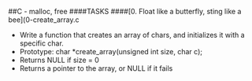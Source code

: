 ##C - malloc, free
####TASKS
####[0. Float like a butterfly, sting like a bee](0-create_array.c
- Write a function that creates an array of chars, and initializes it with a specific char.
- Prototype: char *create_array(unsigned int size, char c);
- Returns NULL if size = 0
- Returns a pointer to the array, or NULL if it fails
